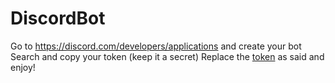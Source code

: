 # DiscordBot
Go to https://discord.com/developers/applications and create your bot
Search and copy your token (keep it a secret)
Replace the [token](bot.py) as said and enjoy!
